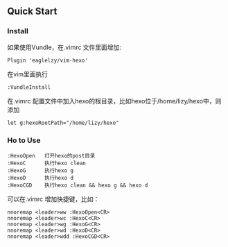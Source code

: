 ## Quick Start

### Install

如果使用Vundle，在.vimrc 文件里面增加:
``` vim
Plugin 'eaglelzy/vim-hexo'
```

在vim里面执行

``` vim
:VundleInstall
```

在.vimrc 配置文件中加入hexo的根目录，比如hexo位于/home/lizy/hexo中，则添加

``` vim
let g:hexoRootPath="/home/lizy/hexo"
```

### Ho to Use
``` vim
:HexoOpen   打开hexo的post目录
:HexoC      执行hexo clean
:HexoG      执行hexo g
:HexoD      执行hexo d
:HexoCGD    执行hexo clean && hexo g && hexo d
```

可以在.vimrc 增加快捷键，比如：
``` vim
nnoremap <leader>ww :HexoOpen<CR>
nnoremap <leader>wc :HexoC<CR>
nnoremap <leader>wg :HexoG<CR>
nnoremap <leader>wd :HexoD<CR>
nnoremap <leader>wdd :HexoCGD<CR>
```
